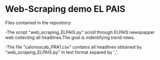 # Web-Scraping demo EL PAIS

Files contained in the repository:

-The script "web_scraping_ELPAIS.py" scroll through ELPAIS newspapper web collecting all headlines.The goal is indentifying trend news.

-The file "calonsocab_PRA1.csv" contains all headlines obtained by "web_scraping_ELPAIS.py" in text format separed by ';'.
